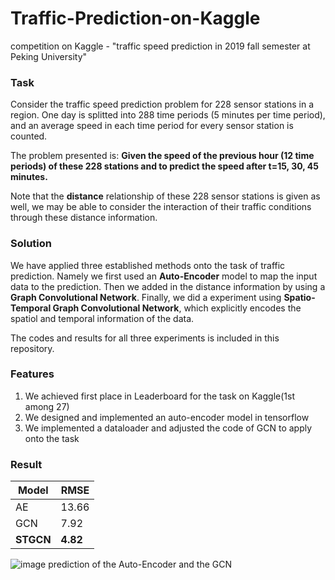 # Traffic-Prediction-on-Kaggle
competition on Kaggle - "traffic speed prediction in 2019 fall semester at Peking University"

### Task
Consider the traffic speed prediction problem for 228 sensor stations in a region. One day is splitted into 288 time periods (5 minutes per time period), and an average speed in each time period for every sensor station is counted.

The problem presented is: __Given the speed of the previous hour (12 time periods) of these 228 stations and to predict the speed after t=15, 30, 45 minutes.__

Note that the __distance__ relationship of these 228 sensor stations is given as well, we may be able to consider the interaction of their traffic conditions through these distance information.

### Solution
We have applied three established methods onto the task of traffic prediction. Namely we first used an __Auto-Encoder__ model to map the input data to the prediction. Then we added in the distance information by using a __Graph Convolutional Network__. Finally, we did a experiment using __Spatio-Temporal Graph Convolutional Network__, which explicitly encodes the spatiol and temporal information of the data.

The codes and results for all three experiments is included in this repository.

### Features
1. We achieved first place in Leaderboard for the task on Kaggle(1st among 27)
2. We designed and implemented an auto-encoder model in tensorflow
3. We implemented a dataloader and adjusted the code of GCN to apply onto the task

### Result
| Model     | RMSE     |
| --------- | -------- |
| AE        | 13.66    |
| GCN       | 7.92     |
| __STGCN__ | __4.82__ |

![image](../images/result.png)
prediction of the Auto-Encoder and the GCN

